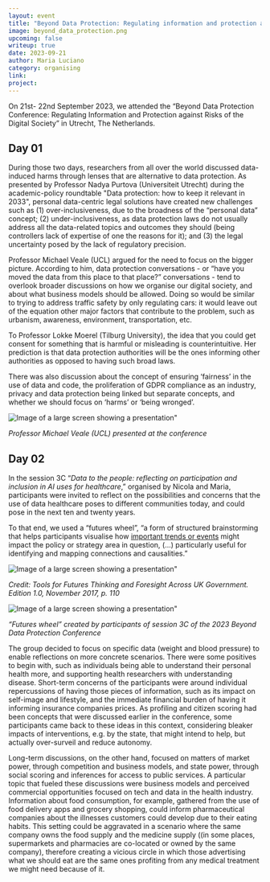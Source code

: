 ```yaml
---
layout: event
title: "Beyond Data Protection: Regulating information and protection against risks of the digital society"
image: beyond_data_protection.png
upcoming: false
writeup: true
date: 2023-09-21
author: Maria Luciano
category: organising
link: 
project: 
---
```


On 21st- 22nd September 2023, we attended the “Beyond Data Protection Conference: Regulating Information and Protection against Risks of the Digital Society” in Utrecht, The Netherlands.

<!--more-->

## Day 01
During those two days, researchers from all over the world discussed data-induced harms through lenses that are alternative to data protection. As presented by Professor Nadya Purtova (Universiteit Utrecht) during the academic-policy roundtable "Data protection: how to keep it relevant in 2033", personal data-centric legal solutions have created new challenges such as (1) over-inclusiveness, due to the broadness of the “personal data” concept; (2) under-inclusiveness, as data protection laws do not usually address all the data-related topics and outcomes they should (being controllers lack of expertise of one the reasons for it); and (3) the legal uncertainty posed by the lack of regulatory precision. 

Professor Michael Veale (UCL) argued for the need to focus on the bigger picture. According to him, data protection conversations - or “have you moved the data from this place to that place?” conversations - tend to overlook broader discussions on how we organise our digital society, and about what business models should be allowed. Doing so would be similar to trying to address traffic safety by only regulating cars: it would leave out of the equation other major factors that contribute to the problem, such as urbanism, awareness, environment, transportation, etc. 

To Professor Lokke Moerel (Tilburg University), the idea that you could get consent for something that is harmful or misleading is counterintuitive. Her prediction is that data protection authorities will be the ones informing other authorities as opposed to having such broad laws.

There was also discussion about the concept of ensuring ‘fairness’ in the use of data and code, the proliferation of GDPR compliance as an industry, privacy and data protection being linked but separate concepts, and whether we should focus on ‘harms’ or ‘being wronged’.

![Image of a large screen showing a presentation"]({{site.baseurl}}/assets/events/Michael_Veale.png)

_Professor Michael Veale (UCL) presented at the conference_

## Day 02
In the session 3C “_Data to the people: reflecting on participation and inclusion in AI uses for healthcare_,” organised by Nicola and Maria, participants were invited to reflect on the possibilities and concerns that the use of data healthcare poses to different communities today, and could pose in the next ten and twenty years.

To that end, we used a “futures wheel”, “a form of structured brainstorming that helps participants visualise how [important trends or events](https://assets.publishing.service.gov.uk/media/5a821fdee5274a2e8ab579ef/futures-toolkit-edition-1.pdf) might impact the policy or strategy area in question, (...) particularly useful for identifying and mapping connections and causalities.”


![Image of a large screen showing a presentation"]({{site.baseurl}}/assets/events/tools_for-future_thinking.png)

_Credit: Tools for Futures Thinking and Foresight Across UK Government. Edition 1.0, November 2017, p. 110_

![Image of a large screen showing a presentation"]({{site.baseurl}}/assets/events/futures_wheel.png)

_“Futures wheel” created by participants of session 3C of the 2023 Beyond Data Protection Conference_

The group decided to focus on specific data (weight and blood pressure) to enable reflections on more concrete scenarios. There were some positives to begin with, such as individuals being able to understand their personal health more, and supporting health researchers with understanding disease. Short-term concerns of the participants were around individual repercussions of having those pieces of information, such as its impact on self-image and lifestyle, and the immediate financial burden of having it informing insurance companies prices. As profiling and citizen scoring had been concepts that were discussed earlier in the conference, some participants came back to these ideas in this context, considering bleaker impacts of interventions, e.g. by the state, that might intend to help, but actually over-surveil and reduce autonomy.

Long-term discussions, on the other hand, focused on matters of market power, through competition and business models, and state power, through social scoring and inferences for access to public services. A particular topic that fueled these discussions were business models and perceived commercial opportunities focused on tech and data in the health industry. Information about food consumption, for example, gathered from the use of food delivery apps and grocery shopping, could inform pharmaceutical companies about the illnesses customers could develop due to their eating habits. This setting could be aggravated in a scenario where the same company owns the food supply and the medicine supply ((in some places, supermarkets and pharmacies are co-located or owned by the same company), therefore creating a vicious circle in which those advertising what we should eat are the same ones profiting from any medical treatment we might need because of it.
